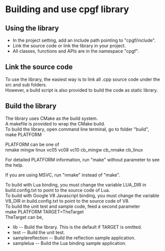 

# Building and use cpgf library

## Using the library
  - In the project setting, add an include path pointing to "cpgf/include".
  - Link the source code or link the library in your project.
  - All classes, functions and APIs are in the namespace "cpgf". 

## Link the source code
To use the library, the easiest way is to link all .cpp source code
under the src and sub folders.  
However, a build script is also provided to build the code as static library.

## Build the library
The library uses CMake as the build system.  
A makefile is provided to wrap the CMake build.  
To build the library, open command line terminal, go to folder "build",  
make PLATFORM

PLATFORM can be one of  
nmake mingw linux vc05 vc08 vc10 cb_mingw cb_nmake cb_linux

For detailed PLATFORM information, run "make" without parameter to see the help.

If you are using MSVC, run "nmake" instead of "make".

To build with Lua binding, you must change the variable LUA_DIR in build.config.txt to point to the source code of Lua.  
To build with Google V8 Javascript binding, you must change the variable V8_DIR in build.config.txt to point to the source code of V8.  
To build the unit test and sample code, feed a second parameter  
make PLATFORM TARGET=TheTarget  
TheTarget can be,  
  * lib -- Build the library. This is the default if TARGET is omitted.
  * test -- Build the unit test.
  * samplereflection -- Build the reflection sample application.
  * samplelua -- Build the Lua binding sample application.

